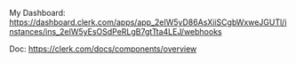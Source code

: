 My Dashboard: 
https://dashboard.clerk.com/apps/app_2eIW5yD86AsXiiSCgbWxweJGUTl/instances/ins_2eIW5yEsOSdPeRLgB7gtTta4LEJ/webhooks

Doc: https://clerk.com/docs/components/overview